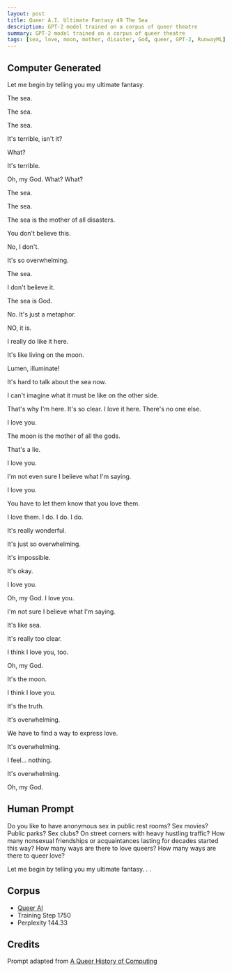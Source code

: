 ```yaml
---
layout: post
title: Queer A.I. Ultimate Fantasy 49 The Sea
description: GPT-2 model trained on a corpus of queer theatre
summary: GPT-2 model trained on a corpus of queer theatre
tags: [sea, love, moon, mother, disaster, God, queer, GPT-2, RunwayML]
---
```


## Computer Generated

Let me begin by telling you my ultimate fantasy.

The sea.

The sea.

The sea.

It's terrible, isn't it?

What?

It's terrible.

Oh, my God. What? What?

The sea.

The sea.

The sea is the mother of all disasters.

You don't believe this.

No, I don't.

It's so overwhelming.

The sea.

I don't believe it.

The sea is God.

No. It's just a metaphor.

NO, it is.

I really do like it here.

It's like living on the moon.

Lumen, illuminate!

It's hard to talk about the sea now.

I can't imagine what it must be like on the other side.

That's why I'm here. It's so clear. I love it here. There's no one else.

I love you.

The moon is the mother of all the gods.

That's a lie.

I love you.

I'm not even sure I believe what I'm saying.

I love you.

You have to let them know that you love them.

I love them. I do. I do. I do.

It's really wonderful.

It's just so overwhelming.

It's impossible.

It's okay.

I love you.

Oh, my God. I love you.

I'm not sure I believe what I'm saying.

It's like sea.

It's really too clear.

I think I love you, too.

Oh, my God.

It's the moon.

I think I love you.

It's the truth.

It's overwhelming.

We have to find a way to express love.

It's overwhelming.

I feel... nothing.

It's overwhelming.

Oh, my God.


## Human Prompt

Do you like to have anonymous sex in public rest rooms? Sex movies? Public parks? Sex clubs? On street corners with heavy hustling traffic? How many nonsexual friendships or acquaintances lasting for decades started this way? How many ways are there to love queers? How many ways are there to queer love?

Let me begin by telling you my ultimate fantasy. . .

## Corpus

- [Queer AI](/queerai)
- Training Step 1750
- Perplexity 144.33

## Credits

Prompt adapted from [A Queer History of Computing](https://rhizome.org/editorial/2013/feb/19/queer-computing-1/)
